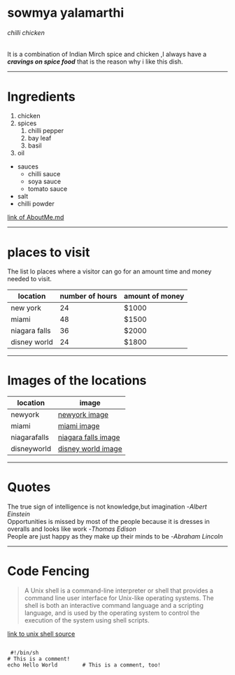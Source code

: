 # sowmya yalamarthi
###### chilli chicken
It is a combination of Indian Mirch spice and chicken ,I always have a ***cravings on spice food*** that is the reason why i like this dish.

***

# Ingredients

1. chicken
2. spices
    1. chilli pepper
    2. bay leaf
    3. basil
3. oil

* sauces
    * chilli sauce
    * soya sauce
    * tomato sauce
* salt
* chilli powder

[link of AboutMe.md](AboutMe.md)

***

# places to visit

The list lo places where a visitor can go for an amount time and money needed to visit.

|location|number of hours|amount of money|
|---------|--------------|---------------|
|new york|24|$1000|
|miami|48|$1500|
|niagara falls|36|$2000|
|disney world|24|$1800|

***

# Images of the locations

|location|      image       |
|--------|     -------      |
|newyork|[newyork image](newyork.jpg)|
|miami  |[miami image](miami.png)|
|niagarafalls|[niagara falls image](niagarafalls.jpg)|
|disneyworld|[disney world image](disneyworld.jpg)|

***

# Quotes

The true sign of intelligence is not knowledge,but imagination -*Albert Einstein* </br>
Opportunities is missed by most of the people because it is dresses in overalls and looks like work -*Thomas Edison* </br>
People are just happy as they make up their minds to be -*Abraham Lincoln*</br>

***

# Code Fencing 

> A Unix shell is a command-line interpreter or shell that provides a command line user interface for Unix-like operating systems. The shell is both an interactive command language and a scripting language, and is used by the operating system to control the execution of the system using shell scripts.

[link to unix shell source](https://en.wikipedia.org/wiki/Unix_shell)

~~~

 #!/bin/sh
# This is a comment!
echo Hello World        # This is a comment, too!

~~~
